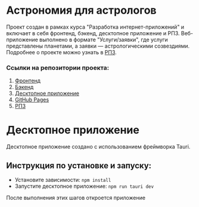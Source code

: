 # Астрономия для астрологов

Проект создан в рамках курса "Разработка интернет-приложений" и включает в себя фронтенд, бэкенд, десктопное приложение и РПЗ. Веб-приложение выполнено в формате "Услуги/заявки", где услуги представлены планетами, а заявки — астрологическими созвездиями. Подробнее о проекте можно узнать в [РПЗ](https://github.com/CAPVOK/Astrology_for_Astrologers_documentation).

### Ссылки на репозитории проекта:
1. [Фронтенд](https://github.com/CAPVOK/Astrology_for_Astrologers_Front)
2. [Бэкенд](https://github.com/CAPVOK/Astrology_for_Astrologers_Back)
3. [Десктопное приложение](https://github.com/CAPVOK/Astrology_for_Astrologers_Desktop)
4. [GitHub Pages](https://capvok.github.io/Astrology_for_Astrologers_Front/#/)
5. [РПЗ](https://github.com/CAPVOK/Astrology_for_Astrologers_documentation)

# Десктопное приложение
Десктопное приложение создано с использованием фреймворка Tauri.

## Инструкция по установке и запуску:
- Установите зависимости: `npm install`
- Запустите десктопное приложение: `npm run tauri dev`

После выполнения этих шагов откроется приложение
